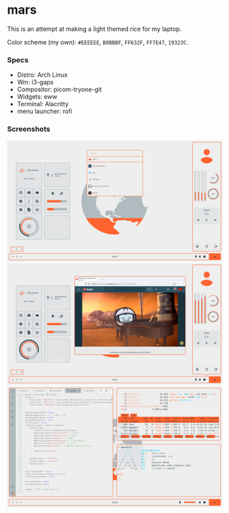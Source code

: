 # mars

This is an attempt at making a light themed rice for my laptop.

Color scheme (my own):
  `#EEEEEE`, `B0BBBF`, `FF632F`, `FF7E47`, `19323C`.

### Specs

- Distro: Arch Linux
- Wm: i3-gaps
- Compositor: picom-tryone-git
- Widgets: eww
- Terminal: Alacritty
- menu launcher: rofi

### Screenshots

![img1](src/mars1.png)
![img2](src/mars2.png)
![img3](src/mars3.png)
